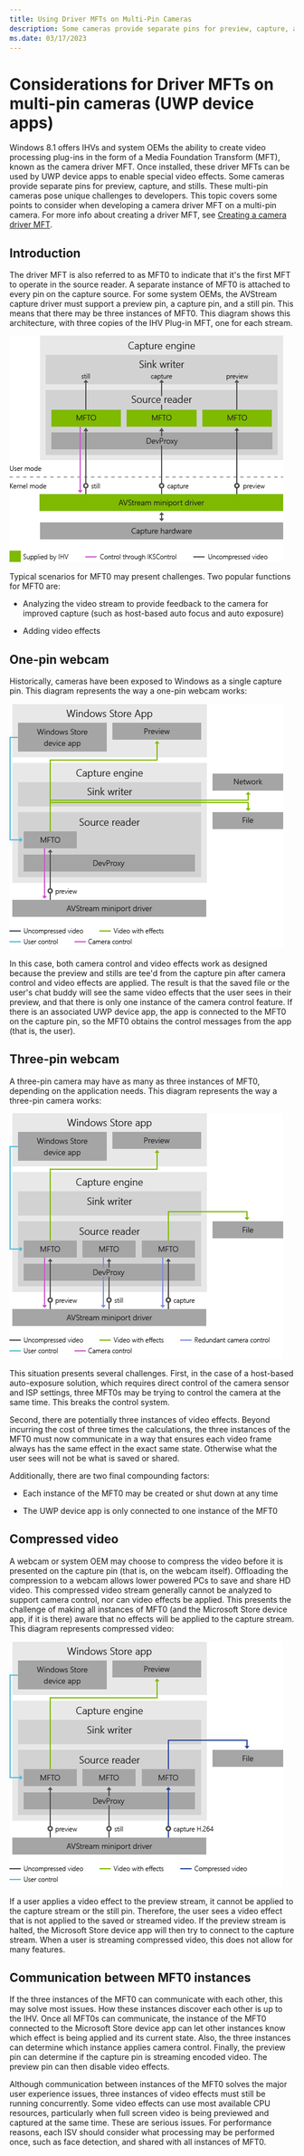 ```yaml
---
title: Using Driver MFTs on Multi-Pin Cameras
description: Some cameras provide separate pins for preview, capture, and stills. These multi-pin cameras pose unique challenges to developers. This topic covers some points to consider when developing a camera driver MFT on a multi-pin camera.
ms.date: 03/17/2023
---
```


# Considerations for Driver MFTs on multi-pin cameras (UWP device apps)

Windows 8.1 offers IHVs and system OEMs the ability to create video processing plug-ins in the form of a Media Foundation Transform (MFT), known as the camera driver MFT. Once installed, these driver MFTs can be used by UWP device apps to enable special video effects. Some cameras provide separate pins for preview, capture, and stills. These multi-pin cameras pose unique challenges to developers. This topic covers some points to consider when developing a camera driver MFT on a multi-pin camera. For more info about creating a driver MFT, see [Creating a camera driver MFT](creating-a-camera-driver-mft.md).

## Introduction

The driver MFT is also referred to as MFT0 to indicate that it's the first MFT to operate in the source reader. A separate instance of MFT0 is attached to every pin on the capture source. For some system OEMs, the AVStream capture driver must support a preview pin, a capture pin, and a still pin. This means that there may be three instances of MFT0. This diagram shows this architecture, with three copies of the IHV Plug-in MFT, one for each stream.

![capture extension plug-in model in mf.](images/372842-cameracaptureengine.png)

Typical scenarios for MFT0 may present challenges. Two popular functions for MFT0 are:

- Analyzing the video stream to provide feedback to the camera for improved capture (such as host-based auto focus and auto exposure)

- Adding video effects

## One-pin webcam

Historically, cameras have been exposed to Windows as a single capture pin. This diagram represents the way a one-pin webcam works:

![one-pin webcam.](images/372826-camera-one-pin-webcam.png)

In this case, both camera control and video effects work as designed because the preview and stills are tee'd from the capture pin after camera control and video effects are applied. The result is that the saved file or the user's chat buddy will see the same video effects that the user sees in their preview, and that there is only one instance of the camera control feature. If there is an associated UWP device app, the app is connected to the MFT0 on the capture pin, so the MFT0 obtains the control messages from the app (that is, the user).

## Three-pin webcam

A three-pin camera may have as many as three instances of MFT0, depending on the application needs. This diagram represents the way a three-pin camera works:

![three-pin webcam.](images/372826-camera-three-pin-camera.png)

This situation presents several challenges. First, in the case of a host-based auto-exposure solution, which requires direct control of the camera sensor and ISP settings, three MFT0s may be trying to control the camera at the same time. This breaks the control system.

Second, there are potentially three instances of video effects. Beyond incurring the cost of three times the calculations, the three instances of the MFT0 must now communicate in a way that ensures each video frame always has the same effect in the exact same state. Otherwise what the user sees will not be what is saved or shared.

Additionally, there are two final compounding factors:

- Each instance of the MFT0 may be created or shut down at any time

- The UWP device app is only connected to one instance of the MFT0

## Compressed video

A webcam or system OEM may choose to compress the video before it is presented on the capture pin (that is, on the webcam itself). Offloading the compression to a webcam allows lower powered PCs to save and share HD video. This compressed video stream generally cannot be analyzed to support camera control, nor can video effects be applied. This presents the challenge of making all instances of MFT0 (and the Microsoft Store device app, if it is there) aware that no effects will be applied to the capture stream. This diagram represents compressed video:

![compressed video.](images/372826-camera-compressed-video.png)

If a user applies a video effect to the preview stream, it cannot be applied to the capture stream or the still pin. Therefore, the user sees a video effect that is not applied to the saved or streamed video. If the preview stream is halted, the Microsoft Store device app will then try to connect to the capture stream. When a user is streaming compressed video, this does not allow for many features.

## Communication between MFT0 instances

If the three instances of the MFT0 can communicate with each other, this may solve most issues. How these instances discover each other is up to the IHV. Once all MFT0s can communicate, the instance of the MFT0 connected to the Microsoft Store device app can let other instances know which effect is being applied and its current state. Also, the three instances can determine which instance applies camera control. Finally, the preview pin can determine if the capture pin is streaming encoded video. The preview pin can then disable video effects.

Although communication between instances of the MFT0 solves the major user experience issues, three instances of video effects must still be running concurrently. Some video effects can use most available CPU resources, particularly when full screen video is being previewed and captured at the same time. These are serious issues. For performance reasons, each ISV should consider what processing may be performed once, such as face detection, and shared with all instances of MFT0.
